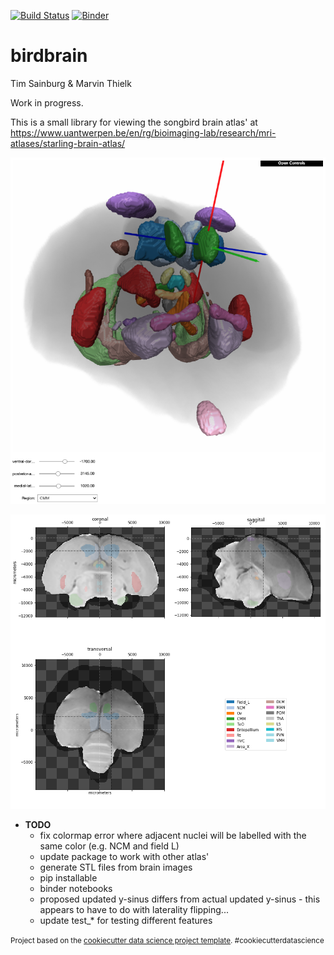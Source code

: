 [![Build Status](https://travis-ci.org/timsainb/birdbrain.svg?branch=master)](https://travis-ci.org/timsainb/birdbrain)
[![Binder](https://mybinder.org/badge_logo.svg)](https://mybinder.org/v2/gh/timsainb/birdbrain/master?filepath=Index.ipynb)


birdbrain
==============================

Tim Sainburg & Marvin Thielk

Work in progress.

This is a small library for viewing the songbird brain atlas' at https://www.uantwerpen.be/en/rg/bioimaging-lab/research/mri-atlases/starling-brain-atlas/ 

![screenshot](assets/3d_screenshot.png)

![field_l](assets/field_l.png)


- **TODO**
  - fix colormap error where adjacent nuclei will be labelled with the same color (e.g. NCM and field L)
  - update package to work with other atlas'
  - generate STL files from brain images
  - pip installable
  - binder notebooks
  - proposed updated y-sinus differs from actual updated y-sinus - this appears to have to do with laterality flipping...
  - update test_* for testing different features


<p><small>Project based on the <a target="_blank" href="https://drivendata.github.io/cookiecutter-data-science/">cookiecutter data science project template</a>. #cookiecutterdatascience</small></p>
